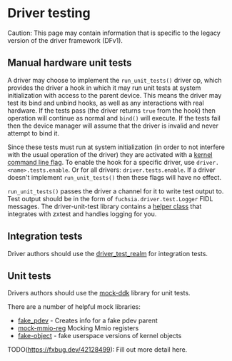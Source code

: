 # Driver testing

Caution: This page may contain information that is specific to the legacy
version of the driver framework (DFv1).

## Manual hardware unit tests

A driver may choose to implement the `run_unit_tests()` driver op, which
provides the driver a hook in which it may run unit tests at system
initialization with access to the parent device. This means the driver may test
its bind and unbind hooks, as well as any interactions with real hardware. If
the tests pass (the driver returns `true` from the hook) then operation will
continue as normal and `bind()` will execute. If the tests fail then the device
manager will assume that the driver is invalid and never attempt to bind it.

Since these tests must run at system initialization (in order to not interfere
with the usual operation of the driver) they are activated with a
[kernel command line flag](/docs/reference/kernel/kernel_cmdline.md). To enable
the hook for a specific driver, use `driver.<name>.tests.enable`. Or for all
drivers: `driver.tests.enable`. If a driver doesn't implement `run_unit_tests()`
then these flags will have no effect.

`run_unit_tests()` passes the driver a channel for it to write test output to.
Test output should be in the form of `fuchsia.driver.test.Logger` FIDL messages.
The driver-unit-test library contains a [helper class] that integrates with
zxtest and handles logging for you.

[helper class]: /zircon/system/ulib/driver-unit-test/include/lib/driver-unit-test/logger.h

## Integration tests

Driver authors should use the [driver_test_realm](/sdk/lib/driver_test_realm)
for integration tests.

## Unit tests
Drivers authors should use the [mock-ddk](/docs/development/drivers/testing/mock_ddk.md)
library for unit tests.

There are a number of helpful mock libraries:

* [fake_pdev](/src/devices/bus/testing/fake-pdev/fake-pdev.h) - Creates info for a fake pdev parent
* [mock-mmio-reg](/src/devices/testing/mock-mmio-reg/include/mock-mmio-reg/mock-mmio-reg.h) Mocking Mmio registers
* [fake-object](/src/devices/testing/fake-object/README.md) - fake userspace versions of kernel objects

TODO(https://fxbug.dev/42128499): Fill out more detail here.
